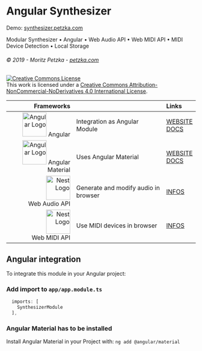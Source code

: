 # Angular Synthesizer
Demo: [synthesizer.petzka.com](http://synthesizer.petzka.com)

Modular Synthesizer • Angular • Web Audio API • Web MIDI API • MIDI Device Detection • Local Storage
###### *© 2019 - Moritz Petzka - [petzka.com](https://petzka.com/)*
<a rel="license" href="http://creativecommons.org/licenses/by-nc-nd/4.0/"><img alt="Creative Commons License" style="border-width:0" src="https://i.creativecommons.org/l/by-nc-nd/4.0/88x31.png" /></a><br />This work is licensed under a <a rel="license" href="http://creativecommons.org/licenses/by-nc-nd/4.0/">Creative Commons Attribution-NonCommercial-NoDerivatives 4.0 International License</a>.

| Frameworks |  | Links |
|    ---:| :---          | :---         |
| <img src="https://angular.io/assets/images/logos/angular/angular.svg" height="64"  alt="Angular Logo" /> Angular | Integration as Angular Module | [WEBSITE](https://angular.io) <br> [DOCS](https://angular.io/docs)|
| <img src="https://material.angular.io/assets/img/angular-material-logo.svg" height="64"  alt="Angular Logo" /> Angular Material  | Uses Angular Material | [WEBSITE](https://material.angular.io/) <br> [DOCS](https://material.angular.io/guide/getting-started)|
| <img src="https://upload.wikimedia.org/wikipedia/commons/thumb/e/ed/W3C%C2%AE_Icon.svg/1200px-W3C%C2%AE_Icon.svg.png" height="64" alt="Nest Logo" /><br> Web Audio API | Generate and modify audio in browser | [INFOS](https://www.w3.org/TR/webaudio/)|
| <img src="https://upload.wikimedia.org/wikipedia/commons/thumb/e/ed/W3C%C2%AE_Icon.svg/1200px-W3C%C2%AE_Icon.svg.png" height="64" alt="Nest Logo" /><br> Web MIDI API | Use MIDI devices in browser | [INFOS](https://www.w3.org/TR/webmidi/)|


## Angular integration
To integrate this module in your Angular project:
### Add import to `app/app.module.ts`

```javascript
  imports: [
    SynthesizerModule
  ],
```

### Angular Material has to be installed
Install Angular Material in your Project with:
`ng add @angular/material`

